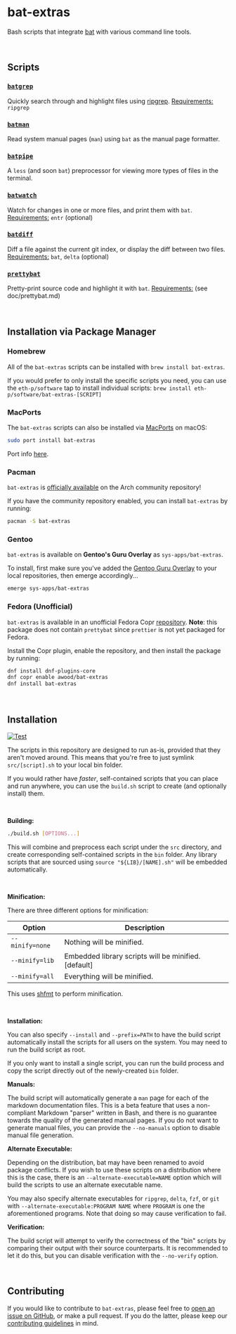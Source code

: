 # bat-extras

Bash scripts that integrate [bat](https://github.com/sharkdp/bat) with various command line tools.

&nbsp;

## Scripts

### [`batgrep`](doc/batgrep.md)
Quickly search through and highlight files using [ripgrep](https://github.com/burntsushi/ripgrep).
<u>Requirements:</u> `ripgrep`



### [`batman`](doc/batman.md)

Read system manual pages (`man`) using `bat` as the manual page formatter.



### [`batpipe`](doc/batpipe.md)

A `less` (and soon `bat`) preprocessor for viewing more types of files in the terminal.



### [`batwatch`](doc/batwatch.md)

Watch for changes in one or more files, and print them with `bat`.
<u>Requirements:</u> `entr` (optional)



### [`batdiff`](doc/batdiff.md)
Diff a file against the current git index, or display the diff between two files.
<u>Requirements:</u> `bat`, `delta` (optional)



### [`prettybat`](doc/prettybat.md)

Pretty-print source code and highlight it with `bat`.
<u>Requirements:</u> (see doc/prettybat.md)

&nbsp;

## Installation via Package Manager

### Homebrew

All of the `bat-extras` scripts can be installed with `brew install bat-extras`.

If you would prefer to only install the specific scripts you need, you can use the `eth-p/software` tap to install individual scripts: `brew install eth-p/software/bat-extras-[SCRIPT]`


### MacPorts

The `bat-extras` scripts can also be installed via [MacPorts](https://www.macports.org) on macOS:

```bash
sudo port install bat-extras
```

Port info [here](https://ports.macports.org/port/bat-extras/).

### Pacman 

`bat-extras` is [officially available](https://archlinux.org/packages/community/any/bat-extras/) on the Arch community repository!

If you have the community repository enabled, you can install `bat-extras` by running:

```bash
pacman -S bat-extras
```

### Gentoo
`bat-extras` is available on **Gentoo's Guru Overlay** as `sys-apps/bat-extras`.

To install, first make sure you've added the [Gentoo Guru Overlay](https://wiki.gentoo.org/wiki/Project:GURU) to your local repositories, then emerge accordingly...

```bash
emerge sys-apps/bat-extras
```

### Fedora (Unofficial)
`bat-extras` is available in an unofficial Fedora Copr
[repository](https://copr.fedorainfracloud.org/coprs/awood/bat-extras/).
**Note**: this package does not contain `prettybat` since `prettier` is not yet
packaged for Fedora.

Install the Copr plugin, enable the repository, and then install the package
by running:

```bash
dnf install dnf-plugins-core 
dnf copr enable awood/bat-extras
dnf install bat-extras
```

&nbsp;

## Installation

[![Test](https://github.com/eth-p/bat-extras/actions/workflows/test.yaml/badge.svg)](https://github.com/eth-p/bat-extras/actions/workflows/test.yaml)

The scripts in this repository are designed to run as-is, provided that they aren't moved around.
This means that you're free to just symlink `src/[script].sh` to your local bin folder.

If you would rather have *faster*, self-contained scripts that you can place and run anywhere, you can use the `build.sh` script to create (and optionally install) them.

&nbsp;

**Building:**

```bash
./build.sh [OPTIONS...]
```

This will combine and preprocess each script under the `src` directory, and create corresponding self-contained scripts in the `bin` folder. Any library scripts that are sourced using `source "${LIB}/[NAME].sh"` will be embedded automatically.

&nbsp;

**Minification:**

There are three different options for minification:

| Option          | Description                                            |
| --------------- | ------------------------------------------------------ |
| `--minify=none` | Nothing will be minified.                              |
| `--minify=lib`  | Embedded library scripts will be minified. \[default\] |
| `--minify=all`  | Everything will be minified.                           |

This uses [shfmt](https://github.com/mvdan/sh) to perform minification.


&nbsp;

**Installation:**

You can also specify `--install` and `--prefix=PATH` to have the build script automatically install the scripts for all users on the system. You may need to run the build script as root.

If you only want to install a single script, you can run the build process and copy the script directly out of the newly-created `bin` folder.



**Manuals:**

The build script will automatically generate a `man` page for each of the markdown documentation files.
This is a beta feature that uses a non-compliant Markdown "parser" written in Bash, and there is no guarantee towards the quality of the generated manual pages. If you do not want to generate manual files, you can provide the `--no-manuals` option to disable manual file generation.



**Alternate Executable:**

Depending on the distribution, bat may have been renamed to avoid package conflicts.
If you wish to use these scripts on a distribution where this is the case, there is an `--alternate-executable=NAME` option which will build the scripts to use an alternate executable name.

You may also specify alternate executables for `ripgrep`, `delta`, `fzf`, or `git` with `--alternate-executable:PROGRAM NAME` where `PROGRAM` is one the aforementioned programs. Note that doing so may cause verification to fail.


**Verification:**

The build script will attempt to verify the correctness of the "bin" scripts by comparing their output with their source counterparts. It is recommended to let it do this, but you can disable verification with the `--no-verify` option.

&nbsp;

## Contributing

If you would like to contribute to `bat-extras`, please feel free to [open an issue on GitHub](https://github.com/eth-p/bat-extras/issues), or make a pull request. If you do the latter, please keep our [contributing guidelines](./CONTRIBUTING.md) in mind.  
